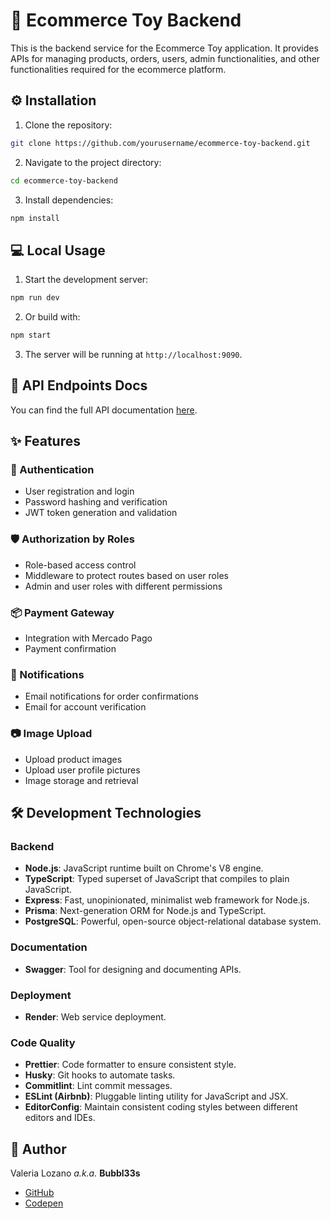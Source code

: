 # 🧸 Ecommerce Toy Backend

This is the backend service for the Ecommerce Toy application. It provides APIs for managing products, orders, users, admin functionalities, and other functionalities required for the ecommerce platform.

## ⚙️ Installation

1. Clone the repository:

```bash
git clone https://github.com/yourusername/ecommerce-toy-backend.git
```

2. Navigate to the project directory:

```bash
cd ecommerce-toy-backend
```

3. Install dependencies:

```bash
npm install
```

## 💻️ Local Usage

1. Start the development server:

```bash
npm run dev
```

2. Or build with:

```bash
npm start
```

3. The server will be running at `http://localhost:9090`.

## 📓 API Endpoints Docs

You can find the full API documentation [here](https://ecommerce-toys-backend.onrender.com/api/docs/).

## ✨ Features

### 🔑 Authentication

- User registration and login
- Password hashing and verification
- JWT token generation and validation

### 🛡️ Authorization by Roles

- Role-based access control
- Middleware to protect routes based on user roles
- Admin and user roles with different permissions

### 📦 Payment Gateway

- Integration with Mercado Pago
- Payment confirmation

### 📧 Notifications

- Email notifications for order confirmations
- Email for account verification

### 📷 Image Upload

- Upload product images
- Upload user profile pictures
- Image storage and retrieval

## 🛠️ Development Technologies

### Backend

- **Node.js**: JavaScript runtime built on Chrome's V8 engine.
- **TypeScript**: Typed superset of JavaScript that compiles to plain JavaScript.
- **Express**: Fast, unopinionated, minimalist web framework for Node.js.
- **Prisma**: Next-generation ORM for Node.js and TypeScript.
- **PostgreSQL**: Powerful, open-source object-relational database system.

### Documentation

- **Swagger**: Tool for designing and documenting APIs.

### Deployment

- **Render**: Web service deployment.

### Code Quality

- **Prettier**: Code formatter to ensure consistent style.
- **Husky**: Git hooks to automate tasks.
- **Commitlint**: Lint commit messages.
- **ESLint (Airbnb)**: Pluggable linting utility for JavaScript and JSX.
- **EditorConfig**: Maintain consistent coding styles between different editors and IDEs.

## 🧖 Author

Valeria Lozano _a.k.a._ **Bubbl33s**

- [GitHub](https://www.your-site.com)
- [Codepen](https://codepen.io/Bubbl33s)
